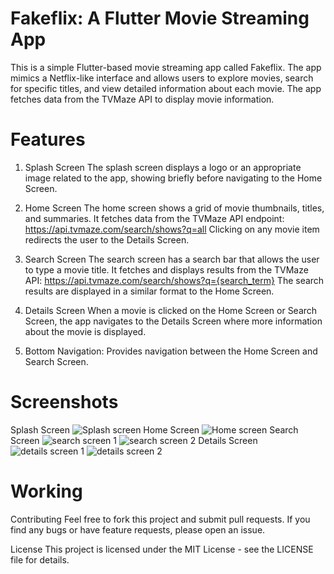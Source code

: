 # Fakeflix: A Flutter Movie Streaming App

This is a simple Flutter-based movie streaming app called Fakeflix. The app mimics a Netflix-like interface and allows users to explore movies, search for specific titles, and view detailed information about each movie. The app fetches data from the TVMaze API to display movie information.

# Features
1. Splash Screen
   The splash screen displays a logo or an appropriate image related to the app, showing briefly before navigating to the Home Screen.

2. Home Screen
   The home screen shows a grid of movie thumbnails, titles, and summaries. It fetches data from the TVMaze API endpoint:
   https://api.tvmaze.com/search/shows?q=all
   Clicking on any movie item redirects the user to the Details Screen.

3. Search Screen
   The search screen has a search bar that allows the user to type a movie title. It fetches and displays results from the TVMaze API:
   https://api.tvmaze.com/search/shows?q={search_term}
   The search results are displayed in a similar format to the Home Screen.

4. Details Screen
   When a movie is clicked on the Home Screen or Search Screen, the app navigates to the Details Screen where more information about the movie is displayed.

5. Bottom Navigation: Provides navigation between the Home Screen and Search Screen.

# Screenshots
Splash Screen
![Splash screen](https://github.com/TheImperialOne/fakeflix/blob/master/screenshots/splash.jpeg)
Home Screen
![Home screen](https://github.com/TheImperialOne/fakeflix/blob/master/screenshots/home.jpeg)
Search Screen
![search screen 1](https://github.com/TheImperialOne/fakeflix/blob/master/screenshots/search1.jpeg)
![search screen 2](https://github.com/TheImperialOne/fakeflix/blob/master/screenshots/search2.jpeg)
Details Screen
![details screen 1](https://github.com/TheImperialOne/fakeflix/blob/master/screenshots/details1.jpeg)
![details screen 2](https://github.com/TheImperialOne/fakeflix/blob/master/screenshots/details2.jpeg)

# Working

Contributing
Feel free to fork this project and submit pull requests. If you find any bugs or have feature requests, please open an issue.

License
This project is licensed under the MIT License - see the LICENSE file for details.